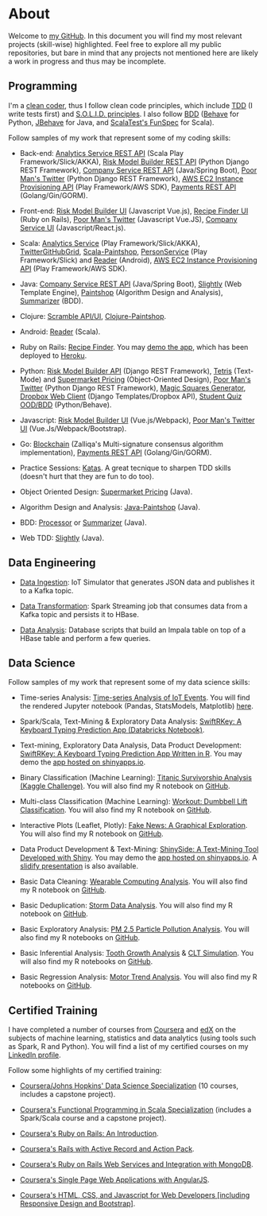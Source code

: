 # About

Welcome to [my GitHub](https://github.com/marciogualtieri?tab=repositories). In this document you will find my most relevant projects (skill-wise) highlighted. Feel free to explore all my public repositories, but bare in mind that any projects not mentioned here are likely a work in progress and thus may be incomplete.

## Programming

I'm a [clean coder](http://cleancoders.com), thus I follow clean code principles, which include [TDD](https://en.wikipedia.org/wiki/Test-driven_development) (I write tests first) and [S.O.L.I.D. principles](https://en.wikipedia.org/wiki/SOLID_(object-oriented_design)). I also follow [BDD](https://en.wikipedia.org/wiki/Behavior-driven_development) ([Behave](https://behave.readthedocs.io/en/latest/) for Python, [JBehave](http://jbehave.org/) for Java, and [ScalaTest's FunSpec](http://www.scalatest.org/user_guide/tests_as_specifications) for Scala).

Follow samples of my work that represent some of my coding skills:

* Back-end: [Analytics Service REST API](https://github.com/marciogualtieri/analytics) (Scala Play Framework/Slick/AKKA), [Risk Model Builder REST API](https://github.com/marciogualtieri/risk_model_builder/blob/master/risk_model_api/) (Python Django REST Framework), [Company Service REST API](https://github.com/marciogualtieri/CompanyService) (Java/Spring Boot), [Poor Man's Twitter](https://github.com/marciogualtieri/PoorManSTwitter) (Python Django REST Framework), [AWS EC2 Instance Provisioning API](https://github.com/marciogualtieri/provisionapi) (Play Framework/AWS SDK), [Payments REST API](https://github.com/marciogualtieri/paymentsapi) (Golang/Gin/GORM).

* Front-end: [Risk Model Builder UI](https://github.com/marciogualtieri/risk_model_builder/blob/master/risk_model_ui/) (Javascript Vue.js), [Recipe Finder UI](https://github.com/marciogualtieri/recipefinder) (Ruby on Rails), [Poor Man's Twitter](https://github.com/marciogualtieri/PoorManSTwitter) (Javascript Vue.JS), [Company Service UI](https://github.com/marciogualtieri/CompanyService/tree/master/CompanyUI) (Javascript/React.js).

* Scala: [Analytics Service](https://github.com/marciogualtieri/analytics) (Play Framework/Slick/AKKA), [TwitterGitHubGrid](https://github.com/marciogualtieri/TwitterGitHubGrid), [Scala-Paintshop](https://github.com/marciogualtieri/Scala-PaintShop), [PersonService](https://github.com/marciogualtieri/PersonService) (Play Framework/Slick) and [Reader](https://github.com/marciogualtieri/reader) (Android), [AWS EC2 Instance Provisioning API](https://github.com/marciogualtieri/provisionapi) (Play Framework/AWS SDK).

* Java: [Company Service REST API](https://github.com/marciogualtieri/CompanyService) (Java/Spring Boot), [Slightly](https://github.com/marciogualtieri/Slightly) (Web Template Engine), [Paintshop](https://github.com/marciogualtieri/Java-PaintShop) (Algorithm Design and Analysis), [Summarizer](https://github.com/marciogualtieri/Summarizer) (BDD).

* Clojure: [Scramble API/UI](https://github.com/marciogualtieri/scramble), [Clojure-Paintshop](https://github.com/marciogualtieri/Clojure-PaintShop).

* Android: [Reader](https://github.com/marciogualtieri/reader) (Scala).

* Ruby on Rails: [Recipe Finder](https://github.com/marciogualtieri/recipefinder). You may [demo the app](http://recipefinder90.herokuapp.com), which has been deployed to [Heroku](www.heroku.com).

* Python: [Risk Model Builder API](https://github.com/marciogualtieri/risk_model_builder) (Django REST Framework), [Tetris](https://github.com/marciogualtieri/tetris) (Text-Mode) and [Supermarket Pricing](https://github.com/marciogualtieri/Katas/tree/master/SupermarketPricing/Python) (Object-Oriented Design), [Poor Man's Twitter](https://github.com/marciogualtieri/PoorManSTwitter) (Python Django REST Framework), [Magic Squares Generator](https://github.com/marciogualtieri/MagicSquares), [Dropbox Web Client](https://github.com/marciogualtieri/DropBoxWebClient) (Django Templates/Dropbox API), [Student Quiz OOD/BDD](https://github.com/marciogualtieri/Katas/tree/master/StudentQuiz) (Python/Behave).

* Javascript: [Risk Model Builder UI](https://github.com/marciogualtieri/risk_model_builder) (Vue.js/Webpack), [Poor Man's Twitter UI](https://github.com/marciogualtieri/PoorManSTwitter) (Vue.Js/Webpack/Bootstrap).

* Go: [Blockchain](https://github.com/marciogualtieri/blockchain) (Zalliqa's Multi-signature consensus algorithm implementation), [Payments REST API](https://github.com/marciogualtieri/paymentsapi) (Golang/Gin/GORM).

* Practice Sessions: [Katas](https://github.com/marciogualtieri/Katas). A great tecnique to sharpen TDD skills (doesn't hurt that they are fun to do too).

* Object Oriented Design: [Supermarket Pricing](https://github.com/marciogualtieri/Katas/tree/master/SupermarketPricing/Java) (Java).

* Algorithm Design and Analysis: [Java-Paintshop](https://github.com/marciogualtieri/Java-PaintShop) (Java).

* BDD: [Processor](https://github.com/marciogualtieri/Processor) or [Summarizer](https://github.com/marciogualtieri/Summarizer) (Java).

* Web TDD: [Slightly](https://github.com/marciogualtieri/Slightly) (Java).

## Data Engineering

* [Data Ingestion](https://github.com/marciogualtieri/DataEngineering/tree/master/DataIngestion): IoT Simulator that generates JSON data and publishes it to a Kafka topic.

* [Data Transformation](https://github.com/marciogualtieri/DataEngineering/tree/master/DataTransformation): Spark Streaming job that consumes data from a Kafka topic and persists it to HBase.

* [Data Analysis](https://github.com/marciogualtieri/DataEngineering/tree/master/DataAnalysis): Database scripts that build an Impala table on top of a HBase table and perform a few queries.

## Data Science

Follow samples of my work that represent some of my data science skills:

* Time-series Analysis: [Time-series Analysis of IoT Events](https://github.com/marciogualtieri/time-series-analysis). You will find the rendered Jupyter notebook (Pandas, StatsModels, Matplotlib) [here](https://marciogualtieri.github.io/time-series-analysis/Data%20Engineering%20-%20Missing%20Events.html).

* Spark/Scala, Text-Mining & Exploratory Data Analysis: [SwiftRKey: A Keyboard Typing Prediction App (Databricks Notebook)](https://databricks-prod-cloudfront.cloud.databricks.com/public/4027ec902e239c93eaaa8714f173bcfc/6584459985790753/2009039178873245/7247885662141524/latest.html).

* Text-mining, Exploratory Data Analysis, Data Product Development: [SwiftRKey: A Keyboard Typing Prediction App Written in R](https://github.com/marciogualtieri/SwiftRKey). You may demo the [app hosted on shinyapps.io](https://marciogualtieri.shinyapps.io/swiftrkey/).

* Binary Classification (Machine Learning): [Titanic Survivorship Analysis (Kaggle Challenge)](https://www.kaggle.com/gualtieri/titanic/titanic-survivorship-analysis). You will also find my R notebook on [GitHub](https://github.com/marciogualtieri/DataScience/tree/master/kaggle/titanic).

* Multi-class Classification (Machine Learning): [Workout: Dumbbell Lift Classification](https://marciogualtieri.github.io/DataScience/coursera/workout/scripts/workout.nb.html). You will also find my R notebook on [GitHub](https://github.com/marciogualtieri/DataScience/tree/gh-pages/coursera/workout).

* Interactive Plots (Leaflet, Plotly): [Fake News: A Graphical Exploration](https://marciogualtieri.github.io/DataScience/coursera/fakenews/scripts/fakenews.nb.html). You will also find my R notebook on [GitHub](https://github.com/marciogualtieri/DataScience/tree/gh-pages/coursera/fakenews).

* Data Product Development & Text-Mining: [ShinySide: A Text-Mining Tool Developed with Shiny](https://github.com/marciogualtieri/shinySide). You may demo the [app hosted on shinyapps.io](https://marciogualtieri.shinyapps.io/shinyside/). A [slidify presentation](https://marciogualtieri.github.io/ShinySide/presentation/index.html) is also available.

* Basic Data Cleaning: [Wearable Computing Analysis](https://github.com/marciogualtieri/DataScience/blob/master/coursera/wearable). You will also find my R notebook on [GitHub](https://github.com/marciogualtieri/DataScience/blob/master/coursera/wearable/CodeBook.Rmd).

* Basic Deduplication: [Storm Data Analysis](https://marciogualtieri.github.io/DataScience/coursera/storm/storm.html). You will also find my R notebook on [GitHub](https://github.com/marciogualtieri/DataScience/blob/master/coursera/storm/storm.Rmd).

* Basic Exploratory Analysis: [PM 2.5 Particle Pollution Analysis](https://marciogualtieri.github.io/DataScience/coursera/exploratory/exploratory.html). You will also find my R notebooks on [GitHub](https://github.com/marciogualtieri/DataScience/tree/master/coursera/exploratory).

* Basic Inferential Analysis: [Tooth Growth Analysis](https://marciogualtieri.github.io/DataScience/coursera/statistics/inferentialanalysis.nb.html) & [CLT Simulation](https://marciogualtieri.github.io/DataScience/coursera/statistics/simulation.nb.html). You will also find my R notebooks on [GitHub](https://github.com/marciogualtieri/DataScience/tree/master/coursera/statistics).

* Basic Regression Analysis: [Motor Trend Analysis](https://marciogualtieri.github.io/DataScience/coursera/regression/motortrend.html). You will also find my R notebooks on [GitHub](https://github.com/marciogualtieri/DataScience/tree/master/coursera/regression).

## Certified Training

I have completed a number of courses from [Coursera](https://www.coursera.org/) and [edX](https://www.edx.org/) on the subjects of machine learning, statistics and data analytics (using tools such as Spark, R and Python). You will find a list of my certified courses on my [LinkedIn profile](https://www.linkedin.com/in/marcio-gualtieri-999773b).

Follow some highlights of my certified training:

* [Coursera/Johns Hopkins' Data Science Specialization](https://www.coursera.org/account/accomplishments/specialization/SKBCZ6YMG6BX) (10 courses, includes a capstone project).

* [Coursera's Functional Programming in Scala Specialization](https://www.coursera.org/account/accomplishments/specialization/H85A8DT3LHDB) (includes a Spark/Scala course and a capstone project).

* [Coursera's Ruby on Rails: An Introduction](https://www.coursera.org/account/accomplishments/verify/D3SRRGS8LU3X).
* [Coursera's Rails with Active Record and Action Pack](https://www.coursera.org/account/accomplishments/verify/VAXASGNKHEQ6).
* [Coursera's Ruby on Rails Web Services and Integration with MongoDB](https://www.coursera.org/account/accomplishments/verify/2FP5Q7VFHDEU).

* [Coursera's Single Page Web Applications with AngularJS](https://www.coursera.org/account/accomplishments/verify/VTFFKHJ3U934).
* [Coursera's HTML, CSS, and Javascript for Web Developers [including Responsive Design and Bootstrap]](https://www.coursera.org/account/accomplishments/verify/ZYF47AQBBB84).



